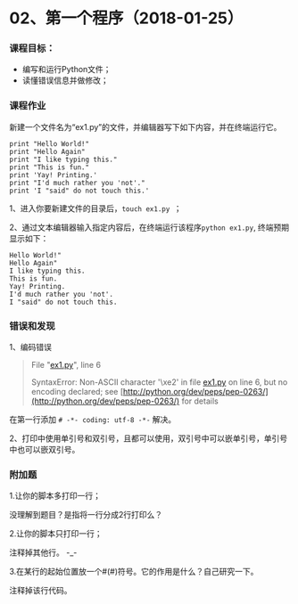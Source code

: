 # 02、第一个程序（2018-01-25）



### 课程目标：

* 编写和运行Python文件；
* 读懂错误信息并做修改；




### 课程作业

新建一个文件名为“ex1.py”的文件，并编辑器写下如下内容，并在终端运行它。

````
print "Hello World!"
print "Hello Again"
print "I like typing this."
print "This is fun."
print 'Yay! Printing.'
print "I'd much rather you 'not'."
print 'I "said" do not touch this.'
````



1、进入你要新建文件的目录后，`touch ex1.py `；

2、通过文本编辑器输入指定内容后，在终端运行该程序`python ex1.py`, 终端预期显示如下：

````
Hello World!"
Hello Again"
I like typing this.
This is fun.
Yay! Printing.
I'd much rather you 'not'.
I "said" do not touch this.
````



### 错误和发现

1、编码错误

> File "[ex1.py](http://ex1.py)", line 6
>
> SyntaxError: Non-ASCII character '\xe2' in file [ex1.py](http://ex1.py) on line 6, but no encoding declared; see [http://python.org/dev/peps/pep-0263/](http://python.org/dev/peps/pep-0263/) for details

在第一行添加 `# -*- coding: utf-8 -*-` 解决。



2、打印中使用单引号和双引号，且都可以使用，双引号中可以嵌单引号，单引号中也可以嵌双引号。



### 附加题

1.让你的脚本多打印一行； 

没理解到题目？是指将一行分成2行打印么？



2.让你的脚本只打印一行； 

注释掉其他行。 -_-



3.在某行的起始位置放一个#(#)符号。它的作用是什么？自己研究一下。

注释掉该行代码。



